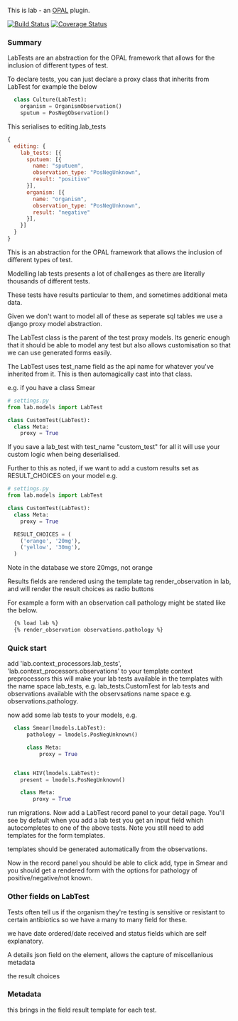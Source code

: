 This is lab - an [OPAL](https://github.com/openhealthcare/opal) plugin.

[![Build
Status](https://travis-ci.org/openhealthcare/elcid.png)](https://travis-ci.org/openhealthcare/opal-lab)
[![Coverage Status](https://coveralls.io/repos/github/openhealthcare/elcid/badge.svg?branch=master)](https://coveralls.io/github/openhealthcare/opal-lab?branch=default)


### Summary
LabTests are an abstraction for the OPAL framework that allows for the inclusion of different types of test.

To declare tests, you can just declare a proxy class that inherits from LabTest for example the below

``` python
  class Culture(LabTest):
    organism = OrganismObservation()
    sputum = PosNegObservation()
```

This serialises to editing.lab_tests

``` javascript
{
  editing: {
    lab_tests: [{
      sputuem: [{
        name: "sputuem",
        observation_type: "PosNegUnknown",
        result: "positive"
      }],
      organism: [{
        name: "organism",
        observation_type: "PosNegUnknown",
        result: "negative"
      }],
    }]
  }
}
```

This is an abstraction for the OPAL framework that allows the inclusion of different types of test.

Modelling lab tests presents a lot of challenges as there are literally thousands of different tests.

These tests have results particular to them, and sometimes additional meta data.

Given we don't want to model all of these as seperate sql tables we use a django proxy model abstraction.

The LabTest class is the parent of the test proxy models. Its generic enough that it should be able to model any test but also allows customisation so that we can use generated forms easily.

The LabTest uses test_name field as the api name for whatever you've inherited from it. This is then automagically cast into that class.

e.g. if you have a class Smear

```python
# settings.py
from lab.models import LabTest

class CustomTest(LabTest):
  class Meta:
    proxy = True
```

If you save a lab_test with test_name "custom_test" for all it will use your custom logic when being deserialised.

Further to this as noted, if we want to add a custom results set as RESULT_CHOICES on your model
e.g.


```python
# settings.py
from lab.models import LabTest

class CustomTest(LabTest):
  class Meta:
    proxy = True

  RESULT_CHOICES = (
    ('orange', '20mg'),
    ('yellow', '30mg'),
  )
```

Note in the database we store 20mgs, not orange

Results fields are rendered using the template tag render_observation in lab, and will render the result choices as radio buttons

For example a form with an observation call pathology might be stated like the below.

```html
  {% load lab %}
  {% render_observation observations.pathology %}
```

### Quick start
add 'lab.context_processors.lab_tests', 'lab.context_processors.observations' to your template context preprocessors
this will make your lab tests  available in the templates with the name space lab_tests, e.g. lab_tests.CustomTest for lab tests and observations available with the observsations name space e.g. observations.pathology.

now add some lab tests to your models, e.g.

```python
  class Smear(lmodels.LabTest):
      pathology = lmodels.PosNegUnknown()

      class Meta:
          proxy = True


  class HIV(lmodels.LabTest):
    present = lmodels.PosNegUnknown()

    class Meta:
        proxy = True
```

run migrations. Now add a LabTest record panel to your detail page. You'll see by default when you add a lab test you get
an input field which autocompletes to one of the above tests. Note you still need to add templates for the form templates.

templates should be generated automatically from the observations.

Now in the record panel you should be able to click add, type in Smear and you should get a rendered form with the options for
pathology of positive/negative/not known.


### Other fields on LabTest
Tests often tell us if the organism they're testing is sensitive or resistant to certain antibiotics so we have a many to many field for these.

we have date ordered/date received and status fields which are self explanatory.

A details json field on the element, allows the capture of miscellanious metadata

 the result choices

### Metadata
this brings in the field result template for each test.
